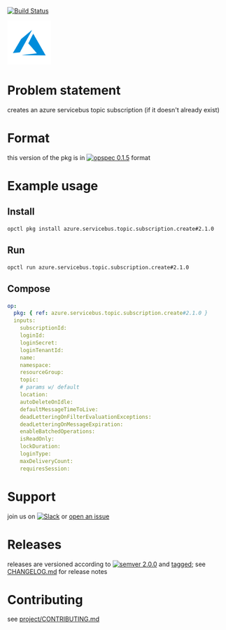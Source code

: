 [![Build Status](https://travis-ci.orgicebus.topic.subscription.create.svg?branch=master)](https://travis-ci.orgicebus.topic.subscription.create)

<img src="icon.svg" alt="icon" height="100px">

# Problem statement

creates an azure servicebus topic subscription (if it doesn't already exist)

# Format

this version of the pkg is in [![opspec 0.1.5](https://img.shields.io/badge/opspec-0.1.5-brightgreen.svg?colorA=6b6b6b&colorB=fc16be)](https://opspec.io/0.1.5/packages.html) format

# Example usage

## Install

```shell
opctl pkg install azure.servicebus.topic.subscription.create#2.1.0
```

## Run

```
opctl run azure.servicebus.topic.subscription.create#2.1.0
```

## Compose

```yaml
op:
  pkg: { ref: azure.servicebus.topic.subscription.create#2.1.0 }
  inputs:
    subscriptionId:
    loginId:
    loginSecret:
    loginTenantId:
    name:
    namespace:
    resourceGroup:
    topic:
    # params w/ default
    location:
    autoDeleteOnIdle:
    defaultMessageTimeToLive:
    deadLetteringOnFilterEvaluationExceptions:
    deadLetteringOnMessageExpiration:
    enableBatchedOperations:
    isReadOnly:
    lockDuration:
    loginType:
    maxDeliveryCount:
    requiresSession:
```

# Support

join us on
[![Slack](https://opspec-slackin.herokuapp.com/badge.svg)](https://opspec-slackin.herokuapp.com/)
or
[open an issue](https://azure.servicebus.topic.subscription.create/issues)

# Releases

releases are versioned according to
[![semver 2.0.0](https://img.shields.io/badge/semver-2.0.0-brightgreen.svg)](http://semver.org/spec/v2.0.0.html)
and [tagged](https://git-scm.com/book/en/v2/Git-Basics-Tagging); see
[CHANGELOG.md](CHANGELOG.md) for release notes

# Contributing

see
[project/CONTRIBUTING.md](https://github.com/opspec-pkgs/project/blob/master/CONTRIBUTING.md)
